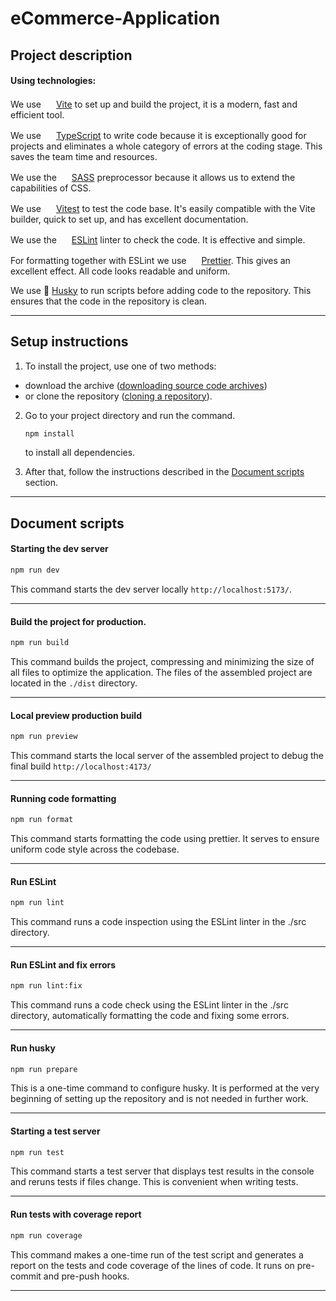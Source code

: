 # eCommerce-Application

## <a id="description">Project description</a>

#### Using technologies:

We use <img src="https://vitejs.dev/logo.svg" alt="" style="width: 16px; height: 16px;"> [Vite](https://vitejs.dev/) to set up and build the project, it is a modern, fast and efficient tool.

We use <img src="https://upload.wikimedia.org/wikipedia/commons/thumb/4/4c/Typescript_logo_2020.svg/2048px-Typescript_logo_2020.svg.png" alt="" style="width: 16px; height: 16px;"> [TypeScript](https://www.typescriptlang.org/) to write code because it is exceptionally good for projects and eliminates a whole category of errors at the coding stage. This saves the team time and resources.

We use the <img src="https://upload.wikimedia.org/wikipedia/commons/thumb/9/96/Sass_Logo_Color.svg/1280px-Sass_Logo_Color.svg.png" alt="" style="width: 16px; height: 16px;"> [SASS](https://sass-lang.com/) preprocessor because it allows us to extend the capabilities of CSS.

We use <img src="https://vitest.dev/logo-shadow.svg" alt="" style="width: 16px; height: 16px;"> [Vitest](https://vitest.dev/) to test the code base. It's easily compatible with the Vite builder, quick to set up, and has excellent documentation.

We use the <img src="https://upload.wikimedia.org/wikipedia/commons/thumb/e/e3/ESLint_logo.svg/1200px-ESLint_logo.svg.png" alt="" style="width: 16px; height: 16px;"> [ESLint](https://eslint.org/) linter to check the code. It is effective and simple.

For formatting together with ESLint we use <img src="https://prettier.io/icon.png" alt="" style="width: 16px; height: 16px;"> [Prettier](https://prettier.io/). This gives an excellent effect. All code looks readable and uniform.

We use 🐶 [Husky](https://typicode.github.io/husky/) to run scripts before adding code to the repository. This ensures that the code in the repository is clean.

---

## <a id="instructions">Setup instructions</a>

1. To install the project, use one of two methods: 
 - download the archive ([downloading source code archives](https://docs.github.com/ru/repositories/working-with-files/using-files/downloading-source-code-archives)) 
 - or clone the repository ([cloning a repository](https://docs.github.com/en/repositories/creating-and-managing-repositories/cloning-a-repository)).

2. Go to your project directory and run the command.
	```bash copy
	npm install
	```
	to install all dependencies.

3. After that, follow the instructions described in the [Document scripts](#scripts) section.

---

## <a id="scripts">Document scripts</a>

#### Starting the dev server
```bash copy
npm run dev
```
This command starts the dev server locally `http://localhost:5173/`.

---

#### Build the project for production. 
```bash copy
npm run build
```
This command builds the project, compressing and minimizing the size of all files to optimize the application.
The files of the assembled project are located in the `./dist` directory.

---

#### Local preview production build
```bash copy
npm run preview
```
This command starts the local server of the assembled project to debug the final build `http://localhost:4173/`

---

#### Running code formatting
```bash copy
npm run format
```
This command starts formatting the code using prettier. It serves to ensure uniform code style across the codebase.

---

#### Run ESLint
```bash copy
npm run lint
```
This command runs a code inspection using the ESLint linter in the ./src directory.

---

#### Run ESLint and fix errors
```bash copy
npm run lint:fix
```
This command runs a code check using the ESLint linter in the ./src directory, automatically formatting the code and fixing some errors.

---

#### Run husky
```bash copy
npm run prepare
```
This is a one-time command to configure husky. It is performed at the very beginning of setting up the repository and is not needed in further work.

---

#### Starting a test server
```bash copy
npm run test
```
This command starts a test server that displays test results in the console and reruns tests if files change. This is convenient when writing tests.

---

#### Run tests with coverage report
```bash copy
npm run coverage
```
This command makes a one-time run of the test script and generates a report on the tests and code coverage of the lines of code. It runs on pre-commit and pre-push hooks.

---